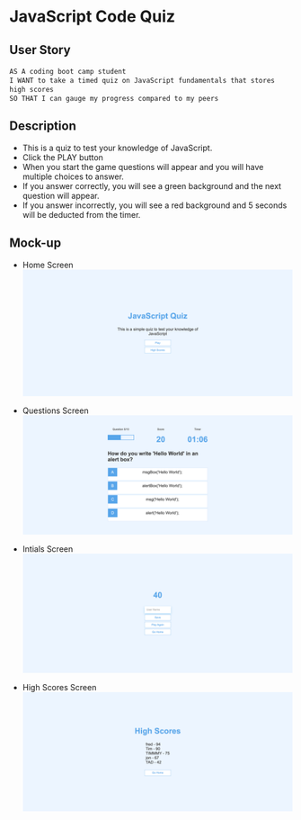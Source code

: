 # JavaScript Code Quiz

## User Story

```
AS A coding boot camp student
I WANT to take a timed quiz on JavaScript fundamentals that stores high scores
SO THAT I can gauge my progress compared to my peers
```

## Description

- This is a quiz to test your knowledge of JavaScript.
- Click the PLAY button
- When you start the game questions will appear and you will have multiple choices to answer.
- If you answer correctly, you will see a green background and the next question will appear.
- If you answer incorrectly, you will see a red background and 5 seconds will be deducted from the timer.

## Mock-up

- Home Screen
  ![A user clicks through an interactive coding quiz, then enters initials to save the high score before resetting and starting over.](./images/homeScreen.png)

- Questions Screen
  ![A user clicks through an interactive coding quiz, then enters initials to save the high score before resetting and starting over.](./images/questionScreen.png)

- Intials Screen
  ![A user clicks through an interactive coding quiz, then enters initials to save the high score before resetting and starting over.](./images/scoreInitialsScreen.png)

- High Scores Screen
  ![A user clicks through an interactive coding quiz, then enters initials to save the high score before resetting and starting over.](./images/highscore.png)

